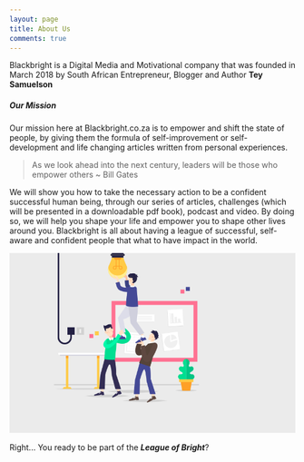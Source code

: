 ```yaml
---
layout: page
title: About Us
comments: true
---
```


Blackbright is a Digital Media and Motivational company that was founded in March 2018 by South African Entrepreneur, Blogger and Author **Tey Samuelson**

##### Our Mission

Our mission here at Blackbright.co.za is to empower and shift the state of people, by giving them the formula of self-improvement or self-development and life changing articles written from personal experiences.

> As we look ahead into the next century, leaders will be those who empower others ~ Bill Gates 

We will show you how to take the necessary action to be a confident successful human being, through our series of articles, challenges (which will be presented in a downloadable pdf book), podcast and video.
By doing so, we will <a>help you shape your life</a> and empower you to shape other lives around you. Blackbright is all about having a league of successful, self-aware and confident people that what to have impact in the world.

![Blackbright About Us Photo](assets/images/landing.png)

Right... You ready to be part of the ***League of Bright***?